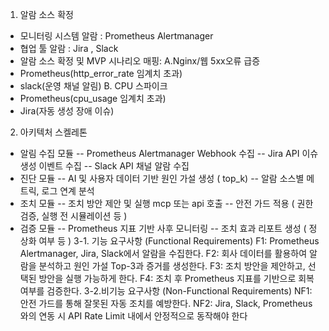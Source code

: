 1. 알람 소스 확정
- 모니터링 시스템 알람 : Prometheus Alertmanager
- 협업 툴 알람 : Jira , Slack
- 알람 소스 확정 및 MVP 시나리오 매핑:
A.Nginx/웹 5xx오류 급증
- Prometheus(http_error_rate 임계치 초과)
- slack(운영 채널 알림)
B. CPU 스파이크
- Prometheus(cpu_usage 임계치 초과)
- Jira(자동 생성 장애 이슈)
2. 아키텍처 스켈레톤
- 알림 수집 모듈
-- Prometheus Alertmanager Webhook 수집
-- Jira API 이슈 생성 이벤트 수집
-- Slack API 채널 알람 수집
- 진단 모듈
-- AI 및 사용자 데이터 기반 원인 가설 생성 ( top_k)
-- 알람 소스별 메트릭, 로그 연계 분석
- 조치 모듈
-- 조치 방안 제안 및 실행 mcp 또는 api 호출
-- 안전 가드 적용 ( 권한 검증, 실행 전 시뮬레이션 등 )
- 검증 모듈
-- Prometheus 지표 기반 사후 모니터링
-- 조치 효과 리포트 생성 ( 정상화 여부 등 )
3-1. 기능 요구사항 (Functional Requirements)
F1: Prometheus Alertmanager, Jira, Slack에서 알람을 수집한다.
F2: 회사 데이터를 활용하여 알람을 분석하고 원인 가설 Top-3과 증거를 생성한다.
F3: 조치 방안을 제안하고, 선택된 방안을 실행 가능하게 한다.
F4: 조치 후 Prometheus 지표를 기반으로 회복 여부를 검증한다.
3-2.비기능 요구사항 (Non-Functional Requirements)
NF1: 안전 가드를 통해 잘못된 자동 조치를 예방한다.
NF2: Jira, Slack, Prometheus와의 연동 시 API Rate Limit 내에서 안정적으로 동작해야 한다
